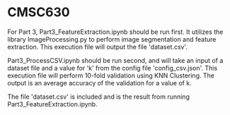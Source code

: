 # CMSC630

For Part 3, Part3_FeatureExtraction.ipynb should be run first. It utilizes the library ImageProcessing.py to perform image segmentation and feature extraction. This execution file will output the file 'dataset.csv'.

Part3_ProcessCSV.ipynb should be run second, and will take an input of a dataset file and a value for 'k' from the config file 'config_csv.json'. This execution file will perform 10-fold validation using KNN Clustering. The output is an average accuracy of the validation for a value of k. 


The file 'dataset.csv' is included and is the result from running Part3_FeatureExtraction.ipynb.
